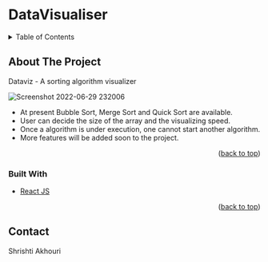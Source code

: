 # DataVisualiser
<!-- TABLE OF CONTENTS -->
<details>
  <summary>Table of Contents</summary>
  <ol>
    <li>
      <a href="#about-the-project">About The Project</a>
      <ul>
        <li><a href="#built-with">Built With</a></li>
      </ul>
    </li>
    <li><a href="#contact">Contact</a></li>
  </ol>
</details>

<!-- ABOUT THE PROJECT -->
## About The Project
Dataviz - A sorting algorithm visualizer

![Screenshot 2022-06-29 232006](https://user-images.githubusercontent.com/68317448/176502941-9b723b6b-6f38-4c5c-8d36-e7d1134b49ce.png)

* At present Bubble Sort, Merge Sort and Quick Sort are available.
* User can decide the size of the array and the visualizing speed.
* Once a algorithm is under execution, one cannot start another algorithm.
* More features will be added soon to the project.

<p align="right">(<a href="#top">back to top</a>)</p>


### Built With

* [React JS](https://reactjs.org/)

<p align="right">(<a href="#top">back to top</a>)</p>

<!-- CONTACT -->
## Contact 
Shrishti Akhouri
